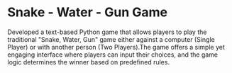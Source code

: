 # Snake - Water - Gun Game
Developed a text-based Python game that allows players to play the traditional "Snake, Water, Gun" game either against a computer (Single Player) or with another person (Two Players).The game offers a simple yet engaging interface where players can input their choices, and the game logic determines the winner based on predefined rules.

